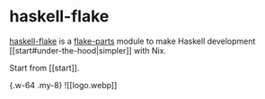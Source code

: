 # haskell-flake


[haskell-flake](https://github.com/srid/haskell-flake) is a [flake-parts](https://flake.parts/) module to make Haskell development [[start#under-the-hood|simpler]] with Nix.

Start from [[start]].

{.w-64 .my-8}
![[logo.webp]]